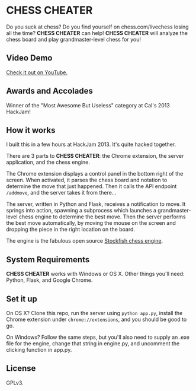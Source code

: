 # CHESS CHEATER
Do you suck at chess? Do you find yourself on chess.com/livechess losing all the time? **CHESS CHEATER** can help! **CHESS CHEATER** will analyze the chess board and play grandmaster-level chess for you!

## Video Demo
[Check it out on YouTube.](http://www.youtube.com/watch?v=p0AX-XSCLIk)

## Awards and Accolades
Winner of the "Most Awesome But Useless" category at Cal's 2013 HackJam!

## How it works
I built this in a few hours at HackJam 2013. It's quite hacked together.

There are 3 parts to **CHESS CHEATER**: the Chrome extension, the server application, and the chess engine.

The Chrome extension displays a control panel in the bottom right of the screen. When activated, it parses the chess board and notation to determine the move that just happened. Then it calls the API endpoint `/addmove`, and the server takes it from there...

The server, written in Python and Flask, receives a notification to move. It springs into action, spawning a subprocess which launches a grandmaster-level chess engine to determine the best move. Then the server performs the best move automatically, by moving the mouse on the screen and dropping the piece in the right location on the board.

The engine is the fabulous open source [Stockfish chess engine](http://stockfishchess.org/).

## System Requirements
**CHESS CHEATER** works with Windows or OS X. Other things you'll need: Python, Flask, and Google Chrome.

## Set it up
On OS X? Clone this repo, run the server using `python app.py`, install the Chrome extension under `chrome://extensions`, and you should be good to go.

On Windows? Follow the same steps, but you'll also need to supply an .exe file for the engine, change that string in engine.py, and uncomment the clicking function in app.py.

## License
GPLv3.